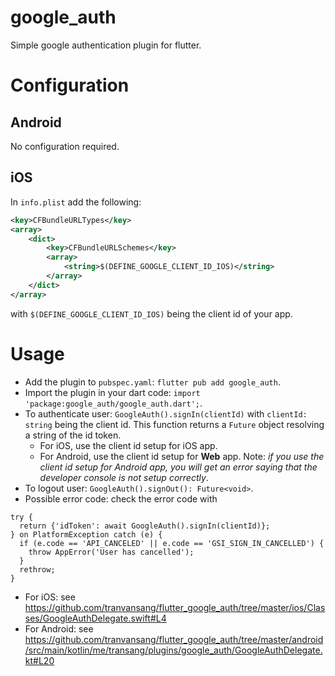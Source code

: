 # google_auth

Simple google authentication plugin for flutter.

# Configuration

## Android
No configuration required.

## iOS

In `info.plist` add the following:

```xml
<key>CFBundleURLTypes</key>
<array>
    <dict>
        <key>CFBundleURLSchemes</key>
        <array>
            <string>$(DEFINE_GOOGLE_CLIENT_ID_IOS)</string>
        </array>
    </dict>
</array>
```

with `$(DEFINE_GOOGLE_CLIENT_ID_IOS)` being the client id of your app.

# Usage

- Add the plugin to `pubspec.yaml`: `flutter pub add google_auth`.
- Import the plugin in your dart code: `import 'package:google_auth/google_auth.dart';`.
- To authenticate user: `GoogleAuth().signIn(clientId)` with `clientId: string` being the client id.
This function returns a `Future` object resolving a string of the id token.
  - For iOS, use the client id setup for iOS app.
  - For Android, use the client id setup for **Web** app. Note: *if you use the client id setup for Android app, you will get an error saying that the developer console is not setup correctly*.
- To logout user: `GoogleAuth().signOut(): Future<void>`.
- Possible error code: check the error code with
```flutter
try {
  return {'idToken': await GoogleAuth().signIn(clientId)};
} on PlatformException catch (e) {
  if (e.code == 'API_CANCELED' || e.code == 'GSI_SIGN_IN_CANCELLED') {
    throw AppError('User has cancelled');
  }
  rethrow;
}
```
  - For iOS: see https://github.com/tranvansang/flutter_google_auth/tree/master/ios/Classes/GoogleAuthDelegate.swift#L4
  - For Android: see https://github.com/tranvansang/flutter_google_auth/tree/master/android/src/main/kotlin/me/transang/plugins/google_auth/GoogleAuthDelegate.kt#L20
